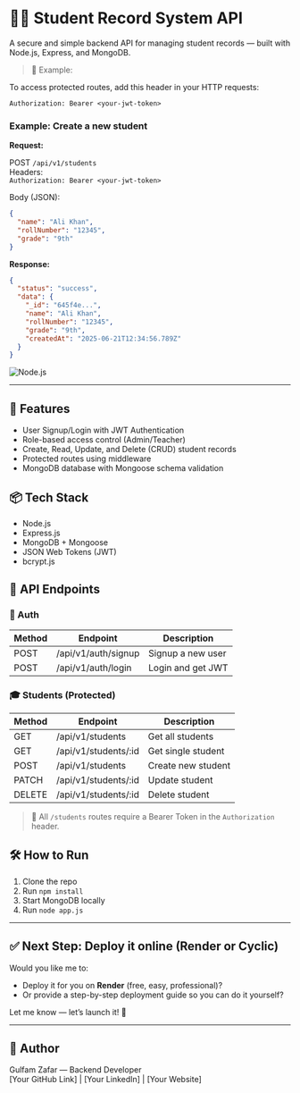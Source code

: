 
# 🧑‍🎓 Student Record System API

A secure and simple backend API for managing student records — built with Node.js, Express, and MongoDB.

> 🧪 Example:

To access protected routes, add this header in your HTTP requests:

```
Authorization: Bearer <your-jwt-token>
```

### Example: Create a new student

**Request:**

POST `/api/v1/students`  
Headers:  
`Authorization: Bearer <your-jwt-token>`

Body (JSON):

```json
{
  "name": "Ali Khan",
  "rollNumber": "12345",
  "grade": "9th"
}
```

**Response:**

```json
{
  "status": "success",
  "data": {
    "_id": "645f4e...",
    "name": "Ali Khan",
    "rollNumber": "12345",
    "grade": "9th",
    "createdAt": "2025-06-21T12:34:56.789Z"
  }
}
```

![Node.js](https://img.shields.io/badge/Node.js-Backend-green)

---

## 🔐 Features

- User Signup/Login with JWT Authentication  
- Role-based access control (Admin/Teacher)  
- Create, Read, Update, and Delete (CRUD) student records  
- Protected routes using middleware  
- MongoDB database with Mongoose schema validation  

## 📦 Tech Stack

- Node.js  
- Express.js  
- MongoDB + Mongoose  
- JSON Web Tokens (JWT)  
- bcrypt.js  

## 🚀 API Endpoints

### 🔑 Auth

| Method | Endpoint            | Description          |
|--------|---------------------|----------------------|
| POST   | /api/v1/auth/signup | Signup a new user    |
| POST   | /api/v1/auth/login  | Login and get JWT    |

### 🎓 Students (Protected)

| Method | Endpoint             | Description         |
|--------|----------------------|---------------------|
| GET    | /api/v1/students     | Get all students    |
| GET    | /api/v1/students/:id | Get single student  |
| POST   | /api/v1/students     | Create new student  |
| PATCH  | /api/v1/students/:id | Update student      |
| DELETE | /api/v1/students/:id | Delete student      |

> 🔐 All `/students` routes require a Bearer Token in the `Authorization` header.

## 🛠️ How to Run

1. Clone the repo  
2. Run `npm install`  
3. Start MongoDB locally  
4. Run `node app.js`  

---

## ✅ Next Step: Deploy it online (Render or Cyclic)

Would you like me to:  
- Deploy it for you on **Render** (free, easy, professional)?  
- Or provide a step-by-step deployment guide so you can do it yourself?

Let me know — let’s launch it! 🚀

---

## 👤 Author

Gulfam Zafar — Backend Developer  
[Your GitHub Link] | [Your LinkedIn] | [Your Website]
